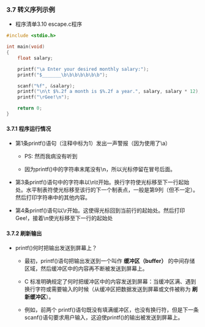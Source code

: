 ### 3.7 转义序列示例
* 程序清单3.10 escape.c程序
```c
#include <stdio.h>

int main(void)
{
    float salary;

    printf("\a Enter your desired monthly salary:");
    printf("$_______\b\b\b\b\b\b\b");

    scanf("%f", &salary);
    printf("\n\t $%.2f a month is $%.2f a year.", salary, salary * 12);
    printf("\rGee!\n");

    return 0;
}
```


#### 3.7.1 程序运行情况
* 第1条printf()语句（注释中标为1）发出一声警报（因为使用了\a）
    * PS: 然而我病没有听到

    * 因为printf()中的字符串末尾没有\n，所以光标停留在冒号后面。

* 第3条printf()语句中的字符串以\n\t开始。换行字符使光标移至下一行起始处。水平制表符使光标移至该行的下一个制表点，一般是第9列（但不一定）。然后打印字符串中的其他内容。

* 第4条printf()语句以\r开始。这使得光标回到当前行的起始处。然后打印Gee!，接着\n使光标移至下一行的起始处


#### 3.7.2 刷新输出
* printf()何时把输出发送到屏幕上？
    * 最初，printf()语句把输出发送到一个叫作 **缓冲区（buffer）** 的中间存储区域，然后缓冲区中的内容再不断被发送到屏幕上。

    * C 标准明确规定了何时把缓冲区中的内容发送到屏幕：当缓冲区满、遇到换行字符或需要输入的时候（从缓冲区把数据发送到屏幕或文件被称为 **刷新缓冲区**）。

    * 例如，前两个 printf()语句既没有填满缓冲区，也没有换行符，但是下一条 scanf()语句要求用户输入，这迫使printf()的输出被发送到屏幕上。
